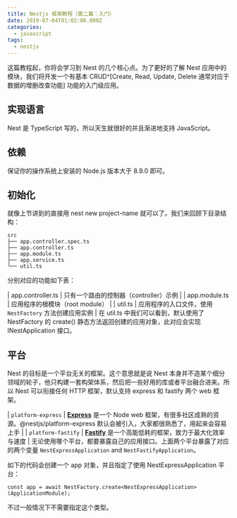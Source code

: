 ```yaml
---
title: Nestjs 框架教程（第二篇：入门）
date: 2019-07-04T01:02:00.000Z
categories:
  - javascript
tags:
  - nestjs
---
```


这篇教程起，你将会学习到 Nest 的几个核心点。为了更好的了解 Nest 应用中的模块，我们将开发一个有基本 CRUD^[Create, Read, Update, Delete 通常对应于数据的增删改查功能] 功能的入门级应用。

## 实现语言

Nest 是 TypeScript 写的，所以天生就很好的并且渐进地支持 JavaScript。

## 依赖

保证你的操作系统上安装的 Node.js 版本大于 8.9.0 即可。

## 初始化

就像上节讲到的直接用 nest new project-name 就可以了。我们来回顾下目录结构：

```
src
├── app.controller.spec.ts
├── app.controller.ts
├── app.module.ts
├── app.service.ts
└── util.ts
```

分别对应的功能如下表：

| app.controller.ts | 只有一个路由的控制器（controller）示例 |
| app.module.ts | 应用程序的根模块（root module） |
| util.ts | 应用程序的入口文件，使用 `NestFactory` 方法创建应用实例 |
在 util.ts 中我们可以看到，默认使用了 NestFactory 的 create() 静态方法返回创建的应用对象，此对应会实现 INestApplication 接口。

## 平台

Nest 的目标是一个平台无关的框架。这个意思就是说 Nest 本身并不造某个细分领域的轮子，他只构建一套构架体系，然后把一些好用的库或者平台融合进来。所以 Nest 可以衔接任何 HTTP 框架，默认支持 express 和 fastify 两个 web 框架。

| `platform-express` | **[Express](https://expressjs.com/)** 是一个 Node web 框架，有很多社区成熟的资源。@nestjs/platform-express 默认会被引入，大家都很熟悉了，用起来会容易上手 |
| `platform-fastify` | **[Fastify](https://www.fastify.io/)** 是一个高能低耗的框架，致力于最大化效率与速度 |
无论使用哪个平台，都要暴露自己的应用接口。上面两个平台暴露了对应的两个变量 `NestExpressApplication` and `NestFastifyApplication`。

如下的代码会创建一个 app 对象，并且指定了使用 NestExpressApplication 平台：

```
const app = await NestFactory.create<NestExpressApplication>(ApplicationModule);
```

不过一般情况下不需要指定这个类型。